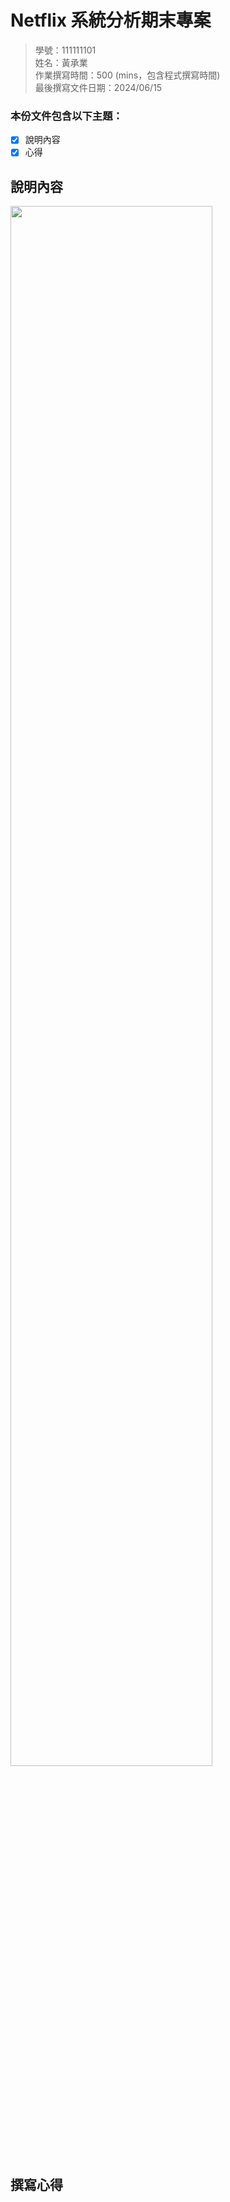 # Netflix 系統分析期末專案
>
>學號：111111101
><br />
>姓名：黃承業
><br />
>作業撰寫時間：500 (mins，包含程式撰寫時間)
><br />
>最後撰寫文件日期：2024/06/15
>

### 本份文件包含以下主題：
- [x] 說明內容
- [x] 心得

## 說明內容






<img src="../112-2QZ3/循序圖.png" width="80%">

## 撰寫心得

